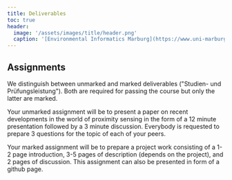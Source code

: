 ```yaml
---
title: Deliverables
toc: true
header:
  image: '/assets/images/title/header.png'
  caption: '[Environmental Informatics Marburg](https://www.uni-marburg.de/en/fb19/disciplines/physisch/environmentalinformatics){:target="_blank"}'
---
```



<!--more-->

## Assignments
We distinguish between unmarked and marked deliverables ("Studien- und Prüfungsleistung"). 
Both are required for passing the course but only the latter are marked.

Your unmarked assignment will be to present a paper on recent developments in the world of proximity sensing in the form of a 12 minute presentation followed by a 3 minute discussion. Everybody is requested to prepare 3 questions for the topic of each of your peers.

Your marked assignment will be to prepare a project work consisting of a 1-2 page introduction, 3-5 pages of description (depends on the project), and 2 pages of discussion. This assignment can also be presented in form of a github page.

<!--
### Overview of topics for the seminar

Hoye https://www.pnas.org/doi/full/10.1073/pnas.2002545117

Hochkirch https://conbio.onlinelibrary.wiley.com/doi/10.1111/cobi.13589 
A strategy for the next decade to address data deficiency in neglected biodiversity

Ärje https://www.sciencedirect.com/science/article/abs/pii/S0957417416306893?via%3Dihub
Effect of image identification errors

Wägele et al, https://www.sciencedirect.com/science/article/pii/S1439179122000032?via%3Dihub
-AMMOD

Jeliazkv https://www.sciencedirect.com/science/article/pii/S2351989415300329?via%3Dihub#s000010
- Cricket sounds, normal + recording by car

Zhao https://www.mdpi.com/1999-4907/13/2/264
- boord song + image analysis

Alocer https://onlinelibrary.wiley.com/doi/10.1111/brv.12890
using acoustics as index

Freitas https://link.springer.com/article/10.1007/s10531-023-02642-7
passive acoustic monitoring

Madalozzo https://www.publish.csiro.au/wr/WR16086
passive acoustic monitoring frogs

Radig https://link.springer.com/article/10.1134/S1054661821030214
- AMMOD cameras

Hoye https://zslpublications.onlinelibrary.wiley.com/doi/10.1002/rse2.245
Real-time-tracking


Krivek et al https://zslpublications.onlinelibrary.wiley.com/doi/10.1002/rse2.339
bat image analysis
### Overview of topics for the project work

-->